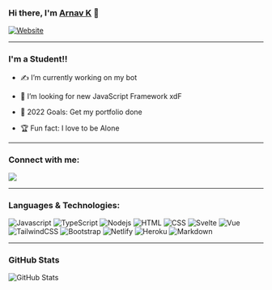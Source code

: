 
  

###  Hi there, I'm [Arnav K](https://dopeweb.ga) 👋

[![Website](https://img.shields.io/badge/Website-Soon-1abc9c.svg)](https://google.com/search?q=soon)

---

###  I'm a Student!!

- ✍ I’m currently working on my bot

- 🍻 I’m looking for new JavaScript Framework xdF

- 🥅 2022 Goals: Get my portfolio done

- 🏆 Fun fact: I love to be Alone

---

###  Connect with me:  
[![](https://discord.c99.nl/widget/theme-4/739454321661313025.png)](https://discord.gg/V3WBURuh4N)

---

###  Languages & Technologies:

<img alt="Javascript" src="https://img.shields.io/badge/JavaScript-F7DF1E?style=for-the-badge&logo=javascript&logoColor=black"/>
<img alt="TypeScript" src="https://img.shields.io/badge/TypeScript-007ACC?style=for-the-badge&logo=typescript&logoColor=white"/>
<img alt="Nodejs" src="https://img.shields.io/badge/Node.js-43853D?style=for-the-badge&logo=node.js&logoColor=white"/>
<img alt="HTML" src="https://img.shields.io/badge/HTML5-E34F26?style=for-the-badge&logo=html5&logoColor=white"/>
<img alt="CSS" src="https://img.shields.io/badge/CSS3-1572B6?style=for-the-badge&logo=css3&logoColor=white"/>
<img alt="Svelte" src="https://img.shields.io/badge/Svelte-4A4A55?style=for-the-badge&logo=svelte&logoColor=FF3E00"/>
<img alt="Vue" src="https://img.shields.io/badge/Vue.js-35495E?style=for-the-badge&logo=vue.js&logoColor=4FC08D"/>
<img alt="TailwindCSS" src="https://img.shields.io/badge/Tailwind_CSS-38B2AC?style=for-the-badge&logo=tailwind-css&logoColor=white"/>
<img alt="Bootstrap" src="https://img.shields.io/badge/Bootstrap-563D7C?style=for-the-badge&logo=bootstrap&logoColor=white"/>
<img alt="Netlify" src="https://img.shields.io/badge/Netlify-00C7B7?style=for-the-badge&logo=netlify&logoColor=white"/>
<img alt="Heroku" src="https://img.shields.io/badge/Heroku-430098?style=for-the-badge&logo=heroku&logoColor=white"/>
<img alt="Markdown" src="https://img.shields.io/badge/Markdown-000000?style=for-the-badge&logo=markdown&logoColor=white"/>

---

### GitHub Stats

<img align="left" alt="GitHub Stats" src="https://github-readme-stats.vercel.app/api?username=ArnavK-09&show_icons=true&hide_border=true&theme=dark" />
